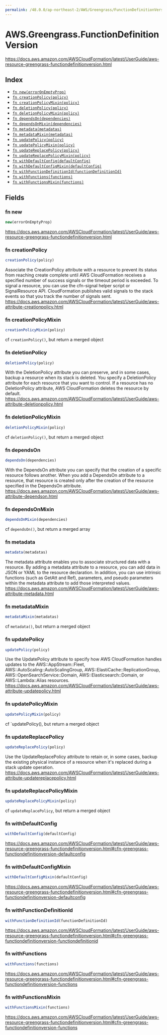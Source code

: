 ```yaml
---
permalink: /48.0.0/ap-northeast-2/AWS/Greengrass/FunctionDefinitionVersion/
---
```


# AWS.Greengrass.FunctionDefinitionVersion

https://docs.aws.amazon.com/AWSCloudFormation/latest/UserGuide/aws-resource-greengrass-functiondefinitionversion.html

## Index

* [`fn new(errorOnEmptyProp)`](#fn-new)
* [`fn creationPolicy(policy)`](#fn-creationpolicy)
* [`fn creationPolicyMixin(policy)`](#fn-creationpolicymixin)
* [`fn deletionPolicy(policy)`](#fn-deletionpolicy)
* [`fn deletionPolicyMixin(policy)`](#fn-deletionpolicymixin)
* [`fn dependsOn(dependencies)`](#fn-dependson)
* [`fn dependsOnMixin(dependencies)`](#fn-dependsonmixin)
* [`fn metadata(metadatas)`](#fn-metadata)
* [`fn metadataMixin(metadatas)`](#fn-metadatamixin)
* [`fn updatePolicy(policy)`](#fn-updatepolicy)
* [`fn updatePolicyMixin(policy)`](#fn-updatepolicymixin)
* [`fn updateReplacePolicy(policy)`](#fn-updatereplacepolicy)
* [`fn updateReplacePolicyMixin(policy)`](#fn-updatereplacepolicymixin)
* [`fn withDefaultConfig(defaultConfig)`](#fn-withdefaultconfig)
* [`fn withDefaultConfigMixin(defaultConfig)`](#fn-withdefaultconfigmixin)
* [`fn withFunctionDefinitionId(functionDefinitionId)`](#fn-withfunctiondefinitionid)
* [`fn withFunctions(functions)`](#fn-withfunctions)
* [`fn withFunctionsMixin(functions)`](#fn-withfunctionsmixin)

## Fields

### fn new

```ts
new(errorOnEmptyProp)
```

https://docs.aws.amazon.com/AWSCloudFormation/latest/UserGuide/aws-resource-greengrass-functiondefinitionversion.html

### fn creationPolicy

```ts
creationPolicy(policy)
```

Associate the CreationPolicy attribute with a resource to prevent its status from reaching create complete until AWS CloudFormation receives a specified number of success signals or the timeout period is exceeded. To signal a resource, you can use the cfn-signal helper script or SignalResource API. CloudFormation publishes valid signals to the stack events so that you track the number of signals sent. 
https://docs.aws.amazon.com/AWSCloudFormation/latest/UserGuide/aws-attribute-creationpolicy.html

### fn creationPolicyMixin

```ts
creationPolicyMixin(policy)
```

cf `creationPolicy()`, but return a merged object

### fn deletionPolicy

```ts
deletionPolicy(policy)
```

With the DeletionPolicy attribute you can preserve, and in some cases, backup a resource when its stack is deleted. You specify a DeletionPolicy attribute for each resource that you want to control. If a resource has no DeletionPolicy attribute, AWS CloudFormation deletes the resource by default. 
https://docs.aws.amazon.com/AWSCloudFormation/latest/UserGuide/aws-attribute-deletionpolicy.html

### fn deletionPolicyMixin

```ts
deletionPolicyMixin(policy)
```

cf `deletionPolicy()`, but return a merged object

### fn dependsOn

```ts
dependsOn(dependencies)
```

With the DependsOn attribute you can specify that the creation of a specific resource follows another. When you add a DependsOn attribute to a resource, that resource is created only after the creation of the resource specified in the DependsOn attribute. 
https://docs.aws.amazon.com/AWSCloudFormation/latest/UserGuide/aws-attribute-dependson.html

### fn dependsOnMixin

```ts
dependsOnMixin(dependencies)
```

cf `dependsOn()`, but return a merged array

### fn metadata

```ts
metadata(metadatas)
```

The metadata attribute enables you to associate structured data with a resource. By adding a metadata attribute to a resource, you can add data in JSON or YAML to the resource declaration. In addition, you can use intrinsic functions (such as GetAtt and Ref), parameters, and pseudo parameters within the metadata attribute to add those interpreted values. 
https://docs.aws.amazon.com/AWSCloudFormation/latest/UserGuide/aws-attribute-metadata.html

### fn metadataMixin

```ts
metadataMixin(metadatas)
```

cf `metadata()`, but return a merged object

### fn updatePolicy

```ts
updatePolicy(policy)
```

Use the UpdatePolicy attribute to specify how AWS CloudFormation handles updates to the AWS::AppStream::Fleet, AWS::AutoScaling::AutoScalingGroup, AWS::ElastiCache::ReplicationGroup, AWS::OpenSearchService::Domain, AWS::Elasticsearch::Domain, or AWS::Lambda::Alias resources. 
https://docs.aws.amazon.com/AWSCloudFormation/latest/UserGuide/aws-attribute-updatepolicy.html

### fn updatePolicyMixin

```ts
updatePolicyMixin(policy)
```

cf `updatePolicy(), but return a merged object

### fn updateReplacePolicy

```ts
updateReplacePolicy(policy)
```

Use the UpdateReplacePolicy attribute to retain or, in some cases, backup the existing physical instance of a resource when it's replaced during a stack update operation. 
https://docs.aws.amazon.com/AWSCloudFormation/latest/UserGuide/aws-attribute-updatereplacepolicy.html

### fn updateReplacePolicyMixin

```ts
updateReplacePolicyMixin(policy)
```

cf `updateReplacePolicy`, but return a merged object

### fn withDefaultConfig

```ts
withDefaultConfig(defaultConfig)
```

https://docs.aws.amazon.com/AWSCloudFormation/latest/UserGuide/aws-resource-greengrass-functiondefinitionversion.html#cfn-greengrass-functiondefinitionversion-defaultconfig

### fn withDefaultConfigMixin

```ts
withDefaultConfigMixin(defaultConfig)
```

https://docs.aws.amazon.com/AWSCloudFormation/latest/UserGuide/aws-resource-greengrass-functiondefinitionversion.html#cfn-greengrass-functiondefinitionversion-defaultconfig

### fn withFunctionDefinitionId

```ts
withFunctionDefinitionId(functionDefinitionId)
```

https://docs.aws.amazon.com/AWSCloudFormation/latest/UserGuide/aws-resource-greengrass-functiondefinitionversion.html#cfn-greengrass-functiondefinitionversion-functiondefinitionid

### fn withFunctions

```ts
withFunctions(functions)
```

https://docs.aws.amazon.com/AWSCloudFormation/latest/UserGuide/aws-resource-greengrass-functiondefinitionversion.html#cfn-greengrass-functiondefinitionversion-functions

### fn withFunctionsMixin

```ts
withFunctionsMixin(functions)
```

https://docs.aws.amazon.com/AWSCloudFormation/latest/UserGuide/aws-resource-greengrass-functiondefinitionversion.html#cfn-greengrass-functiondefinitionversion-functions